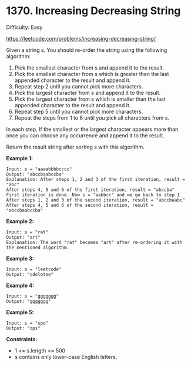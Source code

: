 # 1370. Increasing Decreasing String

Difficulty: Easy

https://leetcode.com/problems/increasing-decreasing-string/

Given a string s. You should re-order the string using the following algorithm:

1. Pick the smallest character from s and append it to the result.
2. Pick the smallest character from s which is greater than the last appended character to the result and append it.
3. Repeat step 2 until you cannot pick more characters.
4. Pick the largest character from s and append it to the result.
5. Pick the largest character from s which is smaller than the last appended character to the result and append it.
6. Repeat step 5 until you cannot pick more characters.
7. Repeat the steps from 1 to 6 until you pick all characters from s.

In each step, If the smallest or the largest character appears more than once you can choose any occurrence and append it to the result.

Return the result string after sorting s with this algorithm.

**Example 1:**
```
Input: s = "aaaabbbbcccc"
Output: "abccbaabccba"
Explanation: After steps 1, 2 and 3 of the first iteration, result = "abc"
After steps 4, 5 and 6 of the first iteration, result = "abccba"
First iteration is done. Now s = "aabbcc" and we go back to step 1
After steps 1, 2 and 3 of the second iteration, result = "abccbaabc"
After steps 4, 5 and 6 of the second iteration, result = "abccbaabccba"
```

**Example 2:**
```
Input: s = "rat"
Output: "art"
Explanation: The word "rat" becomes "art" after re-ordering it with the mentioned algorithm.
```

**Example 3:**
```
Input: s = "leetcode"
Output: "cdelotee"
```

**Example 4:**
```
Input: s = "ggggggg"
Output: "ggggggg"
```

**Example 5:**
```
Input: s = "spo"
Output: "ops"
```

**Constraints:**

* 1 <= s.length <= 500
* s contains only lower-case English letters.
